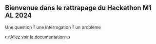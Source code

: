 ##  Bienvenue dans le rattrapage du Hackathon M1 AL 2024

Une question ? une interrogation ? un problème

👉[Allez voir la documentation](https://rattrapage-hackathon-m1.github.io/Docs/)👈
